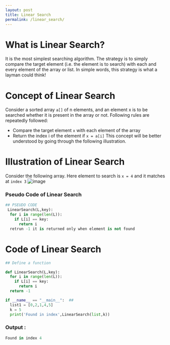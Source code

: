 ```yaml
---
layout: post
title: Linear Search
permalink: /linear_search/
---
```


# What is Linear Search?
It is the most simplest searching algorithm. The strategy is to simply compare the target element (i.e. the element is to search) with each and every element of the array or list. In simple words, this strategy is what a layman could think!

# Concept of Linear Search
Consider a sorted array `a[]` of n elements, and an element x is to be searched whether it is present in the array or not. 
Following rules are repeatedly followed:
 * Compare the target element `x` with each element of the array
 * Return the index i of the element if `x = a[i]`
This concept will be better understood by going through the following illustration. 
# Illustration of Linear Search
Consider the following array. Here element to search is `x = 4` and it matches at `index 3`
      ![image](https://user-images.githubusercontent.com/35966401/48720491-0034de80-ec4a-11e8-8ed2-87ee327ff550.png)


                                                                                       
### Pseudo Code of Linear Search
```py
## PSEUDO CODE
 LinearSearch(L,key):  
  for i in range(len(L)):
    if L[i] == key:
      return i
  retrun -1 it is returned only when element is not found
```

# Code of Linear Search
```py
## Define a function 

def LinearSearch(L,key):  
  for i in range(len(L)):
    if L[i] == key:
      return i
  return -1

if __name__ == "__main__":  ##
  list1 = [0,2,1,4,5]
  k = 5
  print('Found in index',LinearSearch(list,k)) 
```
### Output :
```py 
Found in index 4 
```
